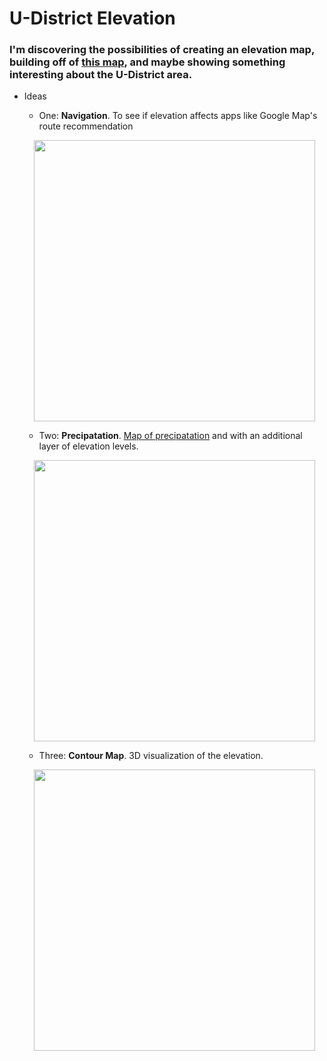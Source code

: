 # U-District Elevation
### I'm discovering the possibilities of creating an elevation map, building off of <a href="https://en-us.topographic-map.com/maps/na3/Seattle">this map</a>, and maybe showing something interesting about the U-District area.

* Ideas
    * One: **Navigation**. To see if elevation affects apps like Google Map's route recommendation
    <p align="center">
        <img src="https://gisgeography.com/wp-content/uploads/2020/06/Seattle-Road-Map.jpg" width="450">
    </p>

    * Two: **Precipatation**. <a href="https://www.theurbanist.org/2015/10/15/map-of-the-week-rainfall-across-seattle-neighborhoods">Map of precipatation</a> and with an additional layer of elevation levels. 
    <p align="center">
        <img src="https://www.theurbanist.org/wp-content/uploads/2015/10/Screen-Shot-2015-10-14-at-19.55.34.png" width="450">
    </p>

    * Three: **Contour Map**. 3D visualization of the elevation. 
    <p align="center">
        <img src="https://image.shutterstock.com/image-illustration/3d-topographic-map-background-concept-600w-722938309.jpg" width="450">
    </p>

